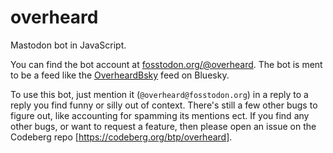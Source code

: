# overheard
Mastodon bot in JavaScript.

You can find the bot account at [fosstodon.org/@overheard](https://fosstodon.org/@overheard). The bot is ment to be a feed like the [OverheardBsky](https://bsky.app/profile/did:plc:vjyot2w7zeomrslomwpfxirl/feed/aaajjrj657mnm) feed on Bluesky.

To use this bot, just mention it (`@overheard@fosstodon.org`) in a reply to a reply you find funny or silly out of context. There's still a few other bugs to figure out, like accounting for spamming its mentions ect. If you find any other bugs, or want to request a feature, then please open an issue on the Codeberg repo [https://codeberg.org/btp/overheard].
